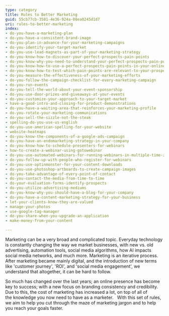 ```yaml
---
type: category
title: Rules to Better Marketing
guid: 55cb77cb-3581-4e36-924a-08ea0245d1d7
uri: rules-to-better-marketing
index:
- do-you-have-a-marketing-plan
- do-you-have-a-consistent-brand-image
- do-you-plan-in-advance-for-your-marketing-campaigns
- do-you-identify-your-target-market
- do-you-use-lead-magnets-as-part-of-your-marketing-strategy
- do-you-know-how-to-discover-your-perfect-prospects-pain-points
- do-you-know-why-you-need-to-understand-your-perfect-prospects-pain-points
- do-you-know-how-to-use-a-perfect-prospects-pain-points-in-your-online-marketing
- do-you-know-how-to-test-which-pain-points-are-relevant-to-your-prospect
- do-you-measure-the-effectiveness-of-your-marketing-efforts
- do-you-follow-the-campaign-checklist-for-every-marketing-campaign
- do-you-run-events
- do-you-tell-the-world-about-your-event-sponsorship
- do-you-use-door-prizes-and-giveaways-at-your-events
- do-you-customize-your-approach-to-your-target-market
- have-a-good-intro-and-closing-for-product-demonstrations
- do-you-have-a-waiting-area-that-reinforces-your-marketing-profile
- do-you-rotate-your-marketing-communications
- do-you-sell-the-sizzle-not-the-steak
- spelling-do-you-use-us-english
- do-you-use-american-spelling-for-your-website
- website-heatmaps
- do-you-know-the-components-of-a-google-ads-campaign
- do-you-have-an-endomarketing-strategy-in-your-company
- do-you-know-how-to-schedule-presenters-for-webinars
- how-to-create-a-webinar-using-gotowebinar
- do-you-use-automated-webinars-for-running-webinars-in-multiple-time-zones
- do-you-follow-up-with-people-who-register-for-webinars
- do-you-use-optinmonster-for-your-content-downloads
- do-you-use-photoshop-artboards-to-create-campaign-images
- do-you-take-advantage-of-every-point-of-contact
- do-you-contact-the-media-from-time-to-time
- do-your-evaluation-forms-identify-prospects
- do-you-utilize-advertising-mediums
- do-you-know-why-you-should-have-a-blog-for-your-company
- do-you-have-a-content-marketing-strategy-for-your-business
- let-your-clients-know-they-are-valued
- manage-your-photos
- use-google-tag-manager
- do-you-share-when-you-upgrade-an-application
- make-money-from-your-content

---
```


Marketing can be a very broad and complicated topic. Everyday technology is constantly changing the way we market businesses, with new vs. old advertising, automation tools, social media algorithms, how AI impacts social media networks, and much more. Marketing is an iterative process. After marketing became mainly digital, and the introduction of new terms like 'customer journey', 'ROI', and 'social media engagement', we understand that altogether, it can be hard to follow.

So much has changed over the last years; an online presence has become key to success; with a new focus on branding consistency and credibility. Due to this, the cost of marketing has increased a lot, on top of all of the knowledge you now need to have as a marketer.
 
With this set of rules, we aim to help you cut through the maze of marketing jargon and to help you reach your goals faster.
